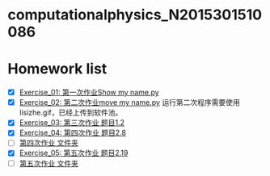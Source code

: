 # computationalphysics_N2015301510086
# Homework list
- [X] [Exercise_01: 第一次作业Show my name.py](https://github.com/lisizhe/computationalphysics_N2015301510086/blob/master/%E7%AC%AC%E4%B8%80%E6%AC%A1%E4%BD%9C%E4%B8%9AShow%20my%20name.py)
- [X] [Exercise_02: 第二次作业move my name.py](https://github.com/lisizhe/computationalphysics_N2015301510086/blob/master/lisizhe2.py)
运行第二次程序需要使用lisizhe.gif，已经上传到软件池。
- [X] [Exercise_03: 第三次作业 题目1.2](https://github.com/lisizhe/computationalphysics_N2015301510086/blob/master/Report1(%E9%A2%98%E7%9B%AE1.2).md)
- [X] [Exercise_04: 第四次作业 题目2.8](https://github.com/lisizhe/computationalphysics_N2015301510086/blob/master/Exercise_04/report%202.8%20.md)
- [ ] [第四次作业 文件夹](https://github.com/lisizhe/computationalphysics_N2015301510086/tree/master/Exercise_04)
- [X] [Exercise_05: 第五次作业 题目2.19](https://github.com/lisizhe/computationalphysics_N2015301510086/blob/master/Exercise_05/Report(%E9%A2%98%E7%9B%AE2.19).md)
- [ ] [第五次作业 文件夹](https://github.com/lisizhe/computationalphysics_N2015301510086/tree/master/Exercise_05)
